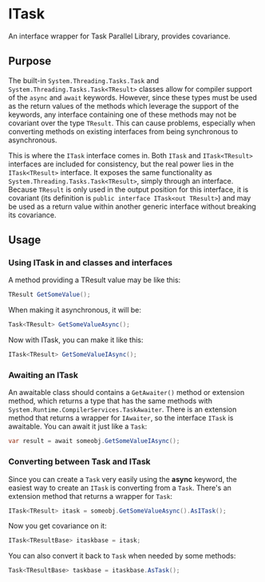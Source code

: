 # ITask
An interface wrapper for Task Parallel Library, provides covariance.

## Purpose

The built-in `System.Threading.Tasks.Task` and `System.Threading.Tasks.Task<TResult>` classes allow for compiler support of the `async` and `await` keywords.  However, since these types must be used as the return values of the methods which leverage the support of the keywords, any interface containing one of these methods may not be covariant over the type `TResult`.  This can cause problems, especially when converting methods on existing interfaces from being synchronous to asynchronous.

This is where the `ITask` interface comes in.  Both `ITask` and `ITask<TResult>` interfaces are included for consistency, but the real power lies in the `ITask<TResult>` interface.  It exposes the same functionality as `System.Threading.Tasks.Task<TResult>`, simply through an interface.  Because `TResult` is only used in the output position for this interface, it is covariant (its definition is `public interface ITask<out TResult>`) and may be used as a return value within another generic interface without breaking its covariance.

## Usage

### Using ITask in and classes and interfaces

A method providing a TResult value may be like this:

```C#
TResult GetSomeValue();
```

When making it asynchronous, it will be:

```C#
Task<TResult> GetSomeValueAsync();
```

Now with ITask, you can make it like this:

```C#
ITask<TResult> GetSomeValueIAsync();
```

### Awaiting an ITask

An awaitable class should contains a ```GetAwaiter()``` method or extension method, which returns a type that has the same methods with ```System.Runtime.CompilerServices.TaskAwaiter```. There is an extension method that returns a wrapper for ```IAwaiter```, so the interface ```ITask``` is awaitable.
You can await it just like a ```Task```:

```C#
var result = await someobj.GetSomeValueIAsync();
```

### Converting between Task and ITask

Since you can create a ```Task``` very easily using the __async__ keyword, the easiest way to create an ```ITask``` is converting from a ```Task```.
There's an extension method that returns a wrapper for ```Task```:

```C#
ITask<TResult> itask = someobj.GetSomeValueAsync().AsITask();
```

Now you get covariance on it:

```C#
ITask<TResultBase> itaskbase = itask;
```

You can also convert it back to ```Task``` when needed by some methods:

```C#
Task<TResultBase> taskbase = itaskbase.AsTask();
```
